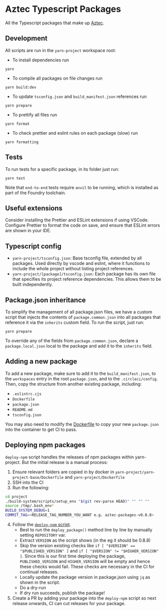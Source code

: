 # Aztec Typescript Packages

All the Typescript packages that make up [Aztec](https://docs.aztec.network).

## Development

All scripts are run in the `yarn-project` workspace root:

- To install dependencies run

```
yarn
```

- To compile all packages on file changes run

```
yarn build:dev
```

- To update `tsconfig.json` and `build_manifest.json` references run

```
yarn prepare
```

- To prettify all files run

```
yarn format
```

- To check prettier and eslint rules on each package (slow) run

```
yarn formatting
```

## Tests

To run tests for a specific package, in its folder just run:

```
yarn test
```

Note that `end-to-end` tests require `anvil` to be running, which is installed as part of the Foundry toolchain.

## Useful extensions

Consider installing the Prettier and ESLint extensions if using VSCode. Configure Prettier to format the code on save, and ensure that ESLint errors are shown in your IDE.

## Typescript config

- `yarn-project/tsconfig.json`: Base tsconfig file, extended by all packages. Used directly by vscode and eslint, where it functions to include the whole project without listing project references.
- `yarn-project/[package]/tsconfig.json`: Each package has its own file that specifies its project reference dependencies. This allows them to be built independently.

## Package.json inheritance

To simplify the management of all package.json files, we have a custom script that injects the contents of `package.common.json` into all packages that reference it via the `inherits` custom field. To run the script, just run:

```
yarn prepare
```

To override any of the fields from `package.common.json`, declare a `package.local.json` local to the package and add it to the `inherits` field.

## Adding a new package

To add a new package, make sure to add it to the `build_manifest.json`, to the `workspaces` entry in the root `package.json`, and to the `.circleci/config`. Then, copy the structure from another existing package, including:

- `.eslintrc.cjs`
- `Dockerfile`
- `package.json`
- `README.md`
- `tsconfig.json`

You may also need to modify the [Dockerfile](yarn-project/yarn-project-base/Dockerfile) to copy your new `package.json` into the container to get CI to pass.

## Deploying npm packages

`deploy-npm` script handles the releases of npm packages within yarn-project. But the initial release is a manual process:

1. Ensure relevant folders are copied in by docker in `yarn-project/yarn-project-base/Dockerfile` and `yarn-project/Dockerfile`
2. SSH into the CI
3. Run the following:

```sh
cd project
./build-system/scripts/setup_env "$(git rev-parse HEAD)" "" "" ""
source /tmp/.bash_env*
BUILD_SYSTEM_DEBUG=1
COMMIT_TAG=<RELEASE_TAG_NUMBER_YOU_WANT e.g. aztec-packages-v0.8.8>
```

4. Follow the [`deploy-npm` script](https://github.com/AztecProtocol/aztec-packages/blob/master/build-system/scripts/deploy_npm).
   - Best to run the `deploy_package()` method line by line by manually setting `REPOSITORY` var.
   - Extract `VERSION` as the script shows (in the eg it should be 0.8.8)
   - Skip the version existing checks like `if [ "$VERSION" == "$PUBLISHED_VERSION" ]` and `if [ "$VERSION" != "$HIGHER_VERSION" ]`. Since this is our first time deploying the package, `PUBLISHED_VERSION` and `HIGHER_VERSION` will be empty and hence these checks would fail. These checks are necessary in the CI for continual releases.
   - Locally update the package version in package.json using `jq` as shown in the script.
   - Do a dry-run
   - If dry run succeeds, publish the package!
5. Create a PR by adding your package into the `deploy-npm` script so next release onwards, CI can cut releases for your package.
